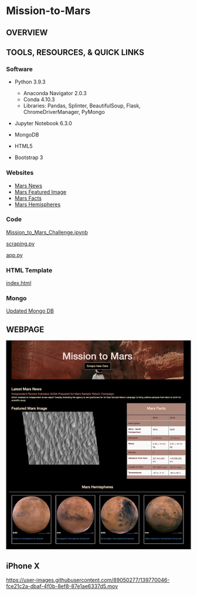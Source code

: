 # Mission-to-Mars

## OVERVIEW

## TOOLS, RESOURCES, & QUICK LINKS

### Software

* Python 3.9.3
  * Anaconda Navigator 2.0.3
  * Conda 4.10.3
  * Libraries: Pandas, Splinter, BeautifulSoup, Flask, ChromeDriverManager, PyMongo

* Jupyter Notebook 6.3.0
* MongoDB
* HTML5
* Bootstrap 3

### Websites

* [Mars News](https://data-class-mars.s3.amazonaws.com/Mars/index.html)
* [Mars Featured Image](https://data-class-jpl-space.s3.amazonaws.com/JPL_Space/index.html)
* [Mars Facts](https://data-class-mars-facts.s3.amazonaws.com/Mars_Facts/index.html)
* [Mars Hemispheres](https://marshemispheres.com)

### Code

[Mission_to_Mars_Challenge.ipynb](https://github.com/farwaali08/Mission-to-Mars/blob/9787e7507a7cd735c830592d75052459c3059351/Mission_to_Mars_Challenge.ipynb)

[scraping.py](https://github.com/farwaali08/Mission-to-Mars/blob/9787e7507a7cd735c830592d75052459c3059351/scraping.py)

[app.py](https://github.com/farwaali08/Mission-to-Mars/blob/9787e7507a7cd735c830592d75052459c3059351/app.py)

### HTML Template

[index.html](https://github.com/farwaali08/Mission-to-Mars/blob/9787e7507a7cd735c830592d75052459c3059351/Templates/index.html)

### Mongo

[Updated Mongo DB](https://github.com/farwaali08/Mission-to-Mars/blob/0d1af046805d225b3793f1984f6bb53c3f030dc6/Resources/mongo.png)

## WEBPAGE

![alt_text](https://github.com/farwaali08/Mission-to-Mars/blob/3a0d49a61fb67fd015aadfa54087f12264b7a3ae/Resources/web_page.png)

## iPhone X

https://user-images.githubusercontent.com/89050277/139770046-fce21c2a-dbaf-4f0b-8ef8-87e1ae6337d5.mov

